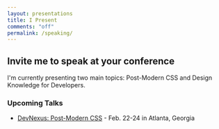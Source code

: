 ```yaml
---
layout: presentations
title: I Present
comments: "off"
permalink: /speaking/
---
```



## Invite me to speak at your conference

I'm currently presenting two main topics: Post-Modern CSS and Design Knowledge for Developers.

### Upcoming Talks
* [DevNexus: Post-Modern CSS](https://devnexus.com) - Feb. 22-24 in Atlanta, Georgia

<br>
